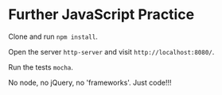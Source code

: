 # Further JavaScript Practice

Clone and run `npm install`.

Open the server `http-server` and visit `http://localhost:8080/`.

Run the tests `mocha`.

No node, no jQuery, no 'frameworks'. Just code!!!
